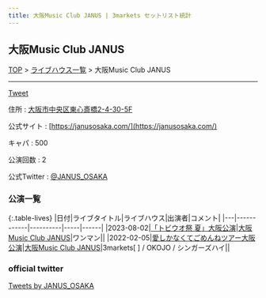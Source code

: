 ```yaml
---
title: 大阪Music Club JANUS | 3markets セットリスト統計
---
```

## 大阪Music Club JANUS

[TOP](/setlist/) > [ライブハウス一覧](livehouses.html) > 大阪Music Club JANUS

___

<a href="https://twitter.com/share?ref_src=twsrc%5Etfw" data-text="3markets[ ]セットリスト > 大阪Music Club JANUS" class="twitter-share-button" data-via="3markets" data-hashtags="3markets" data-related="3markets" data-show-count="false">Tweet</a>

住所
:    <a href="https://www.google.co.jp/maps/search/%E5%A4%A7%E9%98%AA%E5%B8%82%E4%B8%AD%E5%A4%AE%E5%8C%BA%E6%9D%B1%E5%BF%83%E6%96%8E%E6%A9%8B2-4-30-5F" rel="noopener noreferrer" target="_blank">大阪市中央区東心斎橋2-4-30-5F</a>

公式サイト
:    [https://janusosaka.com/](https://janusosaka.com/)

キャパ
:    500

公演回数
: 2


公式Twitter
: <a href="https://twitter.com/JANUS_OSAKA">@JANUS_OSAKA</a>


### 公演一覧

{:.table-lives}
|日付|ライブタイトル|ライブハウス|出演者|コメント|
|---|------------|----------|-----|------|
|<span class="nowrap">2023-08-02</span>|[「トビウオ祭 夏」大阪公演](live074.html)|[大阪Music Club JANUS](livehouse016.html)|ワンマン||
|<span class="nowrap">2022-02-05</span>|[愛しかなくてごめんねツアー大阪公演](live007.html)|[大阪Music Club JANUS](livehouse016.html)|3markets[ ] / OKOJO / シンガーズハイ||




### official twitter

<a class="twitter-timeline" href="https://twitter.com/JANUS_OSAKA?ref_src=twsrc%5Etfw">Tweets by JANUS_OSAKA</a> <script async src="https://platform.twitter.com/widgets.js" charset="utf-8"></script>


<script async src="https://platform.twitter.com/widgets.js" charset="utf-8"></script>